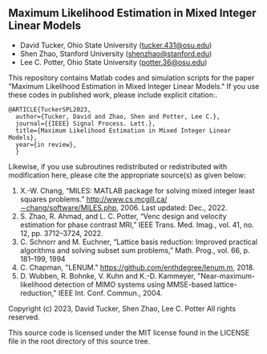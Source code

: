 ## Maximum Likelihood Estimation in Mixed Integer Linear Models
* David Tucker, Ohio State University (tucker.431@osu.edu)
* Shen Zhao, Stanford University (shenzhao@stanford.edu)
* Lee C. Potter, Ohio State University (potter.36@osu.edu)

This repository contains Matlab codes and simulation scripts for the paper "Maximum Likelihood Estimation in Mixed Integer Linear Models." If you use these codes in published work, please include explicit citation:. 
```
@ARTICLE{TuckerSPL2023,
  author={Tucker, David and Zhao, Shen and Potter, Lee C.},
  journal={{IEEE} Signal Process. Lett.}, 
  title={Maximum Likelihood Estimation in Mixed Integer Linear Models}, 
  year={in review},
  }
```
Likewise, if you use subroutines redistributed or redistributed with modification here, please cite the appropriate source(s) as given below:
1. X.-W. Chang, “MILES: MATLAB package for solving mixed integer least squares problems.” http://www.cs.mcgill.ca/∼chang/software/MILES.php, 2006. Last updated: Dec., 2022.
2. S. Zhao, R. Ahmad, and L. C. Potter, “Venc design and velocity estimation for phase contrast MRI,” IEEE Trans. Med. Imag., vol. 41, no. 12, pp. 3712–3724, 2022.
3. C. Schnorr and M. Euchner, “Lattice basis reduction: Improved practical algorithms and solving subset sum problems,” Math. Prog., vol. 66, p. 181–199, 1994
4. C. Chapman, "LENUM." https://github.com/enthdegree/lenum.m, 2018.
5. D. Wubben, R. Bohnke, V. Kuhn and K.-D. Kammeyer, "Near-maximum-likelihood detection of MIMO systems using MMSE-based lattice-reduction," IEEE Int. Conf. Commun., 2004.

Copyright (c) 2023, David Tucker, Shen Zhao, Lee C. Potter
All rights reserved.

This source code is licensed under the MIT license found in the LICENSE file in the root directory of this source tree. 
